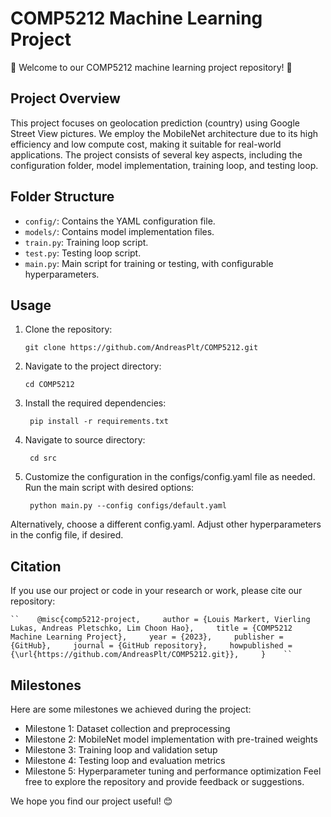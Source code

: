 # COMP5212 Machine Learning Project

🎉 Welcome to our COMP5212 machine learning project repository! 🎉

## Project Overview

This project focuses on geolocation prediction (country) using Google Street View pictures. We employ the MobileNet architecture due to its high efficiency and low compute cost, making it suitable for real-world applications. The project consists of several key aspects, including the configuration folder, model implementation, training loop, and testing loop.

## Folder Structure

- `config/`: Contains the YAML configuration file.
- `models/`: Contains model implementation files.
- `train.py`: Training loop script.
- `test.py`: Testing loop script.
- `main.py`: Main script for training or testing, with configurable hyperparameters.

## Usage

1. Clone the repository:

   ```
   git clone https://github.com/AndreasPlt/COMP5212.git
   ```
2. Navigate to the project directory:

   ```
   cd COMP5212
   ```
3. Install the required dependencies:

   ```
    pip install -r requirements.txt
   ```
4. Navigate to source directory:

   ```
    cd src
   ```
5. Customize the configuration in the configs/config.yaml file as needed.
   Run the main script with desired options:

   ```
    python main.py --config configs/default.yaml
   ```

Alternatively, choose a different config.yaml.
Adjust other hyperparameters in the config file, if desired.

## Citation

If you use our project or code in your research or work, please cite our repository:

    ``    @misc{comp5212-project,     author = {Louis Markert, Vierling Lukas, Andreas Pletschko, Lim Choon Hao},     title = {COMP5212 Machine Learning Project},     year = {2023},     publisher = {GitHub},     journal = {GitHub repository},     howpublished = {\url{https://github.com/AndreasPlt/COMP5212.git}},     }    ``

## Milestones

Here are some milestones we achieved during the project:

- Milestone 1: Dataset collection and preprocessing
- Milestone 2: MobileNet model implementation with pre-trained weights
- Milestone 3: Training loop and validation setup
- Milestone 4: Testing loop and evaluation metrics
- Milestone 5: Hyperparameter tuning and performance optimization
  Feel free to explore the repository and provide feedback or suggestions.

We hope you find our project useful! 😊
